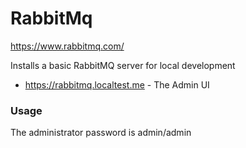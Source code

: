 # RabbitMq

https://www.rabbitmq.com/

Installs a basic RabbitMQ server for local development

* https://rabbitmq.localtest.me - The Admin UI

### Usage
The administrator password is admin/admin


